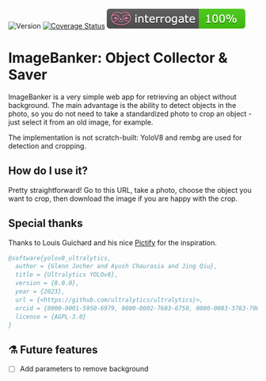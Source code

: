 ![Version](https://img.shields.io/badge/python-3.11-brightgreen)
[![Coverage Status](https://coveralls.io/repos/github/MathisNcl/image-banker/badge.svg?branch=master)](https://coveralls.io/github/MathisNcl/image-banker?branch=master)
![Interrogate Status](assets/interrogate_badge.png)

# ImageBanker: Object Collector & Saver

ImageBanker is a very simple web app for retrieving an object without background.
The main advantage is the ability to detect objects in the photo, so you do not need to take a standardized photo to crop an object - just select it from an old image, for example.

The implementation is not scratch-built: YoloV8 and rembg are used for detection and cropping.

## How do I use it?

Pretty straightforward! Go to this URL, take a photo, choose the object you want to crop, then download the image if you are happy with the crop.

## Special thanks

Thanks to Louis Guichard and his nice [Pictify](https://github.com/louisguichard/pictify/tree/main) for the inspiration.

```bibtex
@software{yolov8_ultralytics,
  author = {Glenn Jocher and Ayush Chaurasia and Jing Qiu},
  title = {Ultralytics YOLOv8},
  version = {8.0.0},
  year = {2023},
  url = {<https://github.com/ultralytics/ultralytics}>,
  orcid = {0000-0001-5950-6979, 0000-0002-7603-6750, 0000-0003-3783-7069},
  license = {AGPL-3.0}
}
```

## ⚗️ Future features

- [ ] Add parameters to remove background
